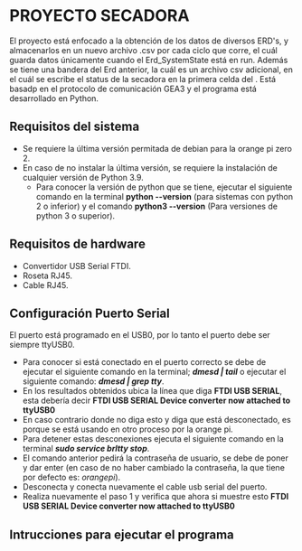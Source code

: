 # PROYECTO SECADORA

El proyecto está enfocado a la obtención de los datos de diversos ERD's, y almacenarlos en un nuevo archivo .csv por cada ciclo que corre, el cuál guarda datos únicamente cuando el Erd_SystemState está en run. Además se tiene una bandera del Erd anterior, la cuál es un archivo csv adicional, en el cuál se escribe el status de la secadora en la primera celda del . Está basadp en el protocolo de comunicación GEA3 y el programa está desarrollado en Python.

## Requisitos del sistema
- Se requiere la última versión permitada de debian para la orange pi zero 2.
- En caso de no instalar la última versión, se requiere la instalación de cualquier versión de Python 3.9.
  - Para conocer la versión de python que se tiene, ejecutar el siguiente comando en la terminal **python --version** (para sistemas con python 2 o inferior) y el comando **python3 --version** (Para versiones de python 3 o superior).

## Requisitos de hardware
- Convertidor USB Serial FTDI.
- Roseta RJ45.
- Cable RJ45. 

## Configuración Puerto Serial
El puerto está programado en el USB0, por lo tanto el puerto debe ser siempre ttyUSB0.
  - Para conocer si está conectado en el puerto correcto se debe de ejecutar el siguiente comando en la terminal; ***dmesd | tail***  o ejecutar el siguiente comando:   ***dmesd | grep tty***.
  - En los resultados obtenidos ubica la línea que diga **FTDI USB SERIAL**, esta debería decir **FTDI USB SERIAL Device converter now attached to ttyUSB0**
  - En caso contrario donde no diga esto y diga que está desconectado, es porque se está usando en otro proceso por la orange pi.
  - Para detener estas desconexiones ejecuta el siguiente comando en la terminal ***sudo service brltty stop***.
  - El comando anterior pedirá la contraseña de usuario, se debe de poner y dar enter (en caso de no haber cambiado la contraseña, la que tiene por defecto es: *orangepi*).
  - Desconecta y conecta nuevamente el cable usb serial del puerto.
  - Realiza nuevamente el paso 1 y verifica que ahora si muestre esto **FTDI USB SERIAL Device converter now attached to ttyUSB0**
 
## Intrucciones para ejecutar el programa
